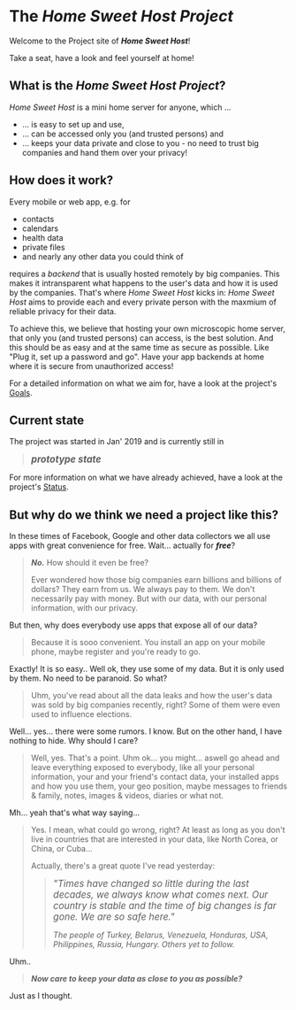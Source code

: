 # The ***Home Sweet Host*** *Project* 

Welcome to the Project site of ***Home Sweet Host***!

Take a seat, have a look and feel yourself at home!

## What is the ***Home Sweet Host*** *Project*?

*Home Sweet Host* is a mini home server for anyone, which ...
* ... is easy to set up and use,
* ... can be accessed only you (and trusted persons) and
* ... keeps your data private and close to you - no need to trust big companies and hand them over your privacy!

## How does it work?

Every mobile or web app, e.g. for

* contacts
* calendars
* health data
* private files
* and nearly any other data you could think of

requires a *backend* that is usually hosted remotely by big companies. This makes it intransparent what happens to the user's data and how it is used by the companies.
That's where *Home Sweet Host* kicks in: *Home Sweet Host* aims to provide each and every private person with the maxmium of reliable privacy for their data.

To achieve this, we believe that hosting your own microscopic home server, that only you (and trusted persons) can access, is the best solution. And this should be as easy and at the same time as secure as possible. Like "Plug it, set up a password and go". Have your app backends at home where it is secure from unauthorized access!


For a detailed information on what we aim for, have a look at the project's [Goals](./docs/goals.md).



## Current state

The project was started in Jan' 2019 and is currently still in 

> <big>***prototype state***</big>

For more information on what we have already achieved, have a look at the project's [Status](./docs/status.md).


## But why do we think we need a project like this?

In these times of Facebook, Google and other data collectors we all use apps with great convenience for free. Wait... actually for ***free***?

> ***No.*** How should it even be free? 
> 
> Ever wondered how those big companies earn billions and billions of dollars? They earn from us. We always pay to them. We don't necessarily pay with money. But with our data, with our personal information, with our privacy.

But then, why does everybody use apps that expose all of our data?

> Because it is sooo convenient. You install an app on your mobile phone, maybe register and you're ready to go.

Exactly! It is so easy.. Well ok, they use some of my data. But it is only used by them. No need to be paranoid. So what?

> Uhm, you've read about all the data leaks and how the user's data was sold by big companies recently, right? Some of them were even used to influence elections.

Well... yes... there were some rumors. I know. But on the other hand, I have nothing to hide. Why should I care?

> Well, yes. That's a point. Uhm ok... you might... aswell go ahead and leave everything exposed to everybody, like all your personal information, your and your friend's contact data, your installed apps and how you use them, your geo position, maybe messages to friends & family, notes, images & videos, diaries or what not.

Mh... yeah that's what way saying...

> Yes. I mean, what could go wrong, right? At least as long as you don't live in countries that are interested in your data, like North Corea, or China, or Cuba...
> 
> Actually, there's a great quote I've read yesterday:
> 
>> <big>*"Times have changed so little during the last decades, we always know what comes next. Our country is stable and the time of big changes is far gone. We are so safe here."*</big>
>> 
>> *The people of Turkey, Belarus, Venezuela, Honduras, USA, Philippines, Russia, Hungary. Others yet to follow.*

Uhm..

> ***Now care to keep your data as close to you as possible?***

Just as I thought.